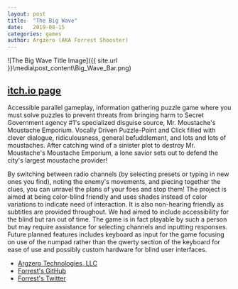 ```yaml
---
layout: post
title:  "The Big Wave"
date:   2019-08-15
categories: games
author: Argzero (AKA Forrest Shooster)
---
```


![The Big Wave Title Image]({{ site.url }}\media\post_content\Big_Wave_Bar.png)


## [itch.io page](https://https://argzero.itch.io/bigwave)

Accessible parallel gameplay, information gathering puzzle game where you must solve puzzles to prevent threats from bringing harm to Secret Government agency #1's specialized disguise source, Mr. Moustache's Moustache Emporium. Vocally Driven Puzzle-Point and Click filled with clever dialogue, ridiculousness, general befuddlement, and lots and lots of moustaches. After catching wind of a sinister plot to destroy Mr. Moustache's Moustache Emporium, a lone savior sets out to defend the city's largest moustache provider!

By switching between radio channels (by selecting presets or typing in new ones you find), noting the enemy's movements, and piecing together the clues, you can unravel the plans of your foes and stop them! The project is aimed at being color-blind friendly and uses shades instead of color variations to indicate need of interaction. It is also non-hearing friendly as subtitles are provided throughout. We had aimed to include accessibility for the blind but ran out of time. The game is in fact playable by such a person but may require assistance for selecting channels and inputting responses. Future planned features includes keyboard as input for the game focusing on use of the numpad rather than the qwerty section of the keyboard for ease of use and possibly custom hardware for blind user interfaces.

* [Argzero Technologies, LLC](https://argzero.org/)
* [Forrest's GitHub](https://github.com/Argzero)
* [Forrest's Twitter](https://twitter.com/ForrestShooster)
